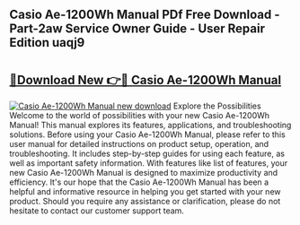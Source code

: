 ## Casio Ae-1200Wh Manual PDf Free Download - Part-2aw Service Owner Guide - User Repair Edition uaqj9

# <h2><a href="http://bc31699.oget.top/?id=Casio+Ae-1200Wh+Manual">🔗Download New 👉🔴 Casio Ae-1200Wh Manual</a></h2>

[![Casio Ae-1200Wh Manual new download](https://i.imgur.com/5g1atiW.png)](http://bc31699.oget.top/?id=Casio+Ae-1200Wh+Manual)
Explore the Possibilities Welcome to the world of possibilities with your new Casio Ae-1200Wh Manual! This manual explores its features, applications, and troubleshooting solutions. Before using your Casio Ae-1200Wh Manual, please refer to this user manual for detailed instructions on product setup, operation, and troubleshooting. It includes step-by-step guides for using each feature, as well as important safety information. With features like list of features, your new Casio Ae-1200Wh Manual is designed to maximize productivity and efficiency. It's our hope that the Casio Ae-1200Wh Manual has been a helpful and informative resource in helping you get started with your new product. Should you require any assistance or clarification, please do not hesitate to contact our customer support team.
